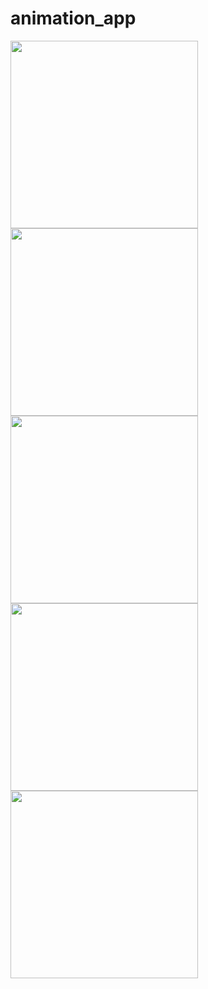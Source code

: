 # animation_app

<img src = "https://github.com/nikunjparmar21899/animation_app/assets/121547318/e532298d-c647-41be-b19f-617073d5430f" width = "300">

<img src = "https://github.com/nikunjparmar21899/animation_app/assets/121547318/405428bb-0cf3-418e-894b-f5fed7cbc842" width = "300">


<img src = "https://github.com/nikunjparmar21899/animation_app/assets/121547318/79adec02-2fbd-4cf0-927f-779afad1de19" width = "300">


<img src = "https://github.com/nikunjparmar21899/animation_app/assets/121547318/0c25b927-88f5-4770-bd4e-00696d5f9457" width = "300">


<img src = "https://github.com/nikunjparmar21899/animation_app/assets/121547318/530422ec-d170-4a62-a2dd-8d5f16fdf890" width = "300">



